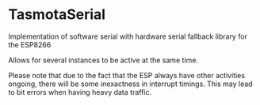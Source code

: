 # TasmotaSerial

Implementation of software serial with hardware serial fallback library for the ESP8266

Allows for several instances to be active at the same time.

Please note that due to the fact that the ESP always have other activities ongoing, there will be some inexactness in interrupt timings. This may lead to bit errors when having heavy data traffic.
